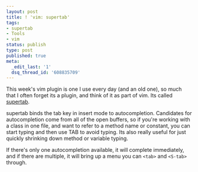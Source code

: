 ```yaml
---
layout: post
title: ! 'vim: supertab'
tags:
- supertab
- Tools
- vim
status: publish
type: post
published: true
meta:
  _edit_last: '1'
  dsq_thread_id: '608835709'
---
```

This week's vim plugin is one I use every day (and an old one), so much that I often forget its a plugin, and think of it as part of vim. Its called <a href="https://github.com/ervandew/supertab">supertab</a>.

supertab binds the tab key in insert mode to autocompletion. Candidates for autocompletion come from all of the open buffers, so if you're working with a class in one file, and want to refer to a method name or constant, you can start typing and then use TAB to avoid typing. Its also really useful for just quickly shrinking down method or variable typing.

If there's only one autocompletion available, it will complete immediately, and if there are multiple, it will bring up a menu you can <code>&lt;tab&gt;</code> and <code>&lt;S-tab&gt;</code> through.
